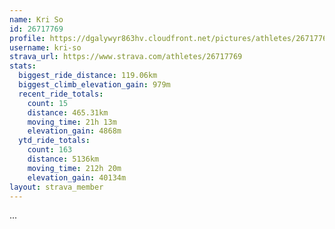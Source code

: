 ```yaml
---
name: Kri So
id: 26717769
profile: https://dgalywyr863hv.cloudfront.net/pictures/athletes/26717769/7761026/13/large.jpg
username: kri-so
strava_url: https://www.strava.com/athletes/26717769
stats:
  biggest_ride_distance: 119.06km
  biggest_climb_elevation_gain: 979m
  recent_ride_totals:
    count: 15
    distance: 465.31km
    moving_time: 21h 13m
    elevation_gain: 4868m
  ytd_ride_totals:
    count: 163
    distance: 5136km
    moving_time: 212h 20m
    elevation_gain: 40134m
layout: strava_member
--- 
```

...
